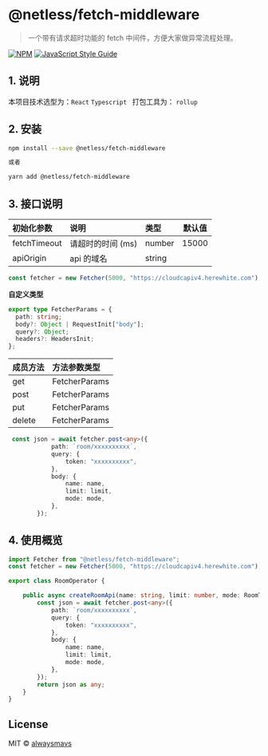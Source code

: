 # @netless/fetch-middleware

> 一个带有请求超时功能的 fetch 中间件，方便大家做异常流程处理。

[![NPM](https://img.shields.io/npm/v/netless-fetch-middleware.svg)](https://www.npmjs.com/package/netless-fetch-middleware) [![JavaScript Style Guide](https://img.shields.io/badge/code_style-standard-brightgreen.svg)](https://standardjs.com)

## 1. 说明

本项目技术选型为：`React` `Typescript `
打包工具为： `rollup`  



## 2. 安装

```bash
npm install --save @netless/fetch-middleware

或者

yarn add @netless/fetch-middleware
```


## 3. 接口说明

| 初始化参数   | 说明              | 类型   | 默认值 |
| :----------- | :---------------- | :----- | :----: |
| fetchTimeout | 请超时的时间 (ms) | number | 15000  |
| apiOrigin    | api 的域名        | string |        |

```typescript
const fetcher = new Fetcher(5000, "https://cloudcapiv4.herewhite.com");
```

**自定义类型**

```typescript
export type FetcherParams = {
  path: string;
  body?: Object | RequestInit["body"];
  query?: Object;
  headers?: HeadersInit;
};
```

| 成员方法 | 方法参数类型  |
| :------- | :------------ |
| get      | FetcherParams |
| post     | FetcherParams |
| put      | FetcherParams |
| delete   | FetcherParams |

```typescript
 const json = await fetcher.post<any>({
            path: `room/xxxxxxxxxx`,
            query: {
                token: "xxxxxxxxxx",
            },
            body: {
                name: name,
                limit: limit,
                mode: mode,
            },
        });
```



## 4. 使用概览

```typescript
import Fetcher from "@netless/fetch-middleware";
const fetcher = new Fetcher(5000, "https://cloudcapiv4.herewhite.com");

export class RoomOperator {

    public async createRoomApi(name: string, limit: number, mode: RoomType): Promise<any> {
        const json = await fetcher.post<any>({
            path: `room/xxxxxxxxxx`,
            query: {
                token: "xxxxxxxxxx",
            },
            body: {
                name: name,
                limit: limit,
                mode: mode,
            },
        });
        return json as any;
    }
}
```



## License

MIT © [alwaysmavs](https://github.com/alwaysmavs)
